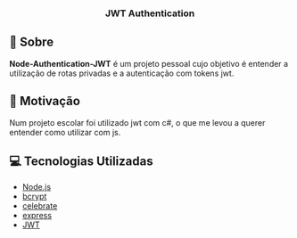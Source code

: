 <h3 align="center">
  <b>JWT Authentication</b>  
</h3>

## :bookmark: Sobre

<strong>Node-Authentication-JWT</strong> é um projeto pessoal cujo objetivo é entender a utilização de rotas privadas e a autenticação com tokens jwt.

## :muscle: Motivação

Num projeto escolar foi utilizado jwt com c#, o que me levou a querer entender como utilizar com js.

## :computer: Tecnologias Utilizadas

- [Node.js](https://nodejs.org/en/)
- [bcrypt](https://www.npmjs.com/package/bcrypt)
- [celebrate](https://www.npmjs.com/package/celebrate)
- [express](https://www.npmjs.com/package/express)
- [JWT](https://www.npmjs.com/package/jsonwebtoken)
